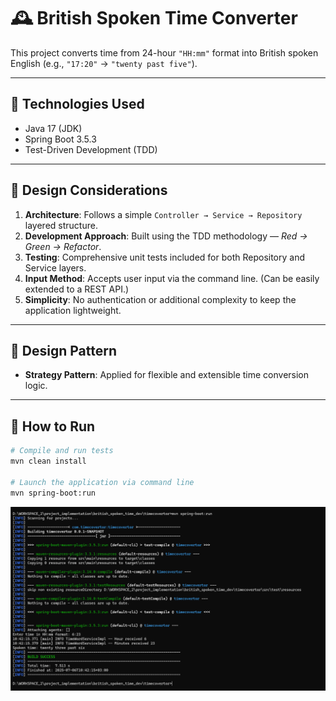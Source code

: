 # 🕰 British Spoken Time Converter

This project converts time from 24-hour `"HH:mm"` format into British spoken English (e.g., `"17:20"` → `"twenty past five"`).

---

## 🧰 Technologies Used

- Java 17 (JDK)
- Spring Boot 3.5.3
- Test-Driven Development (TDD)

---

## 🧪 Design Considerations

1. **Architecture**: Follows a simple `Controller → Service → Repository` layered structure.
2. **Development Approach**: Built using the TDD methodology — _Red → Green → Refactor_.
3. **Testing**: Comprehensive unit tests included for both Repository and Service layers.
4. **Input Method**: Accepts user input via the command line. (Can be easily extended to a REST API.)
5. **Simplicity**: No authentication or additional complexity to keep the application lightweight.

---

## 📐 Design Pattern

- **Strategy Pattern**: Applied for flexible and extensible time conversion logic.

---

## 🚀 How to Run

```bash
# Compile and run tests
mvn clean install

# Launch the application via command line
mvn spring-boot:run
```

![img.png](img.png)